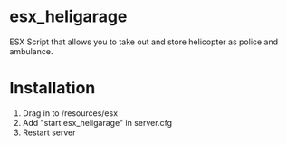 # esx_heligarage
ESX Script that allows you to take out and store helicopter as police and ambulance.

# Installation
1) Drag in to /resources/esx
2) Add "start esx_heligarage" in server.cfg
3) Restart server
